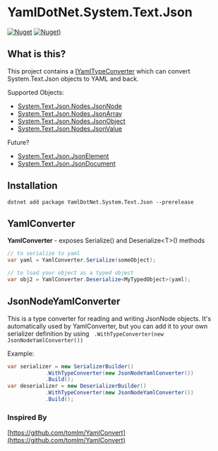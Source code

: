 # YamlDotNet.System.Text.Json

[![Nuget](https://img.shields.io/nuget/vpre/YamlDotNet.System.Text.Json.svg?style=flat-square)](https://www.nuget.org/packages/YamlDotNet.System.Text.Json)
[![Nuget)](https://img.shields.io/nuget/dt/YamlDotNet.System.Text.Json.svg?style=flat-square)](https://www.nuget.org/packages/YamlDotNet.System.Text.Json)

## What is this?

This project contains a [IYamlTypeConverter](https://github.com/aaubry/YamlDotNet/wiki/Serialization.Serializer#withtypeconverteriyamltypeconverter) which can convert System.Text.Json objects to YAML and back.

Supported Objects:

- [System.Text.Json.Nodes.JsonNode](https://docs.microsoft.com/en-us/dotnet/api/system.text.json.nodes.jsonnode)
- [System.Text.Json.Nodes.JsonArray](https://docs.microsoft.com/en-us/dotnet/api/system.text.json.nodes.jsonarray)
- [System.Text.Json.Nodes.JsonObject](https://docs.microsoft.com/en-us/dotnet/api/system.text.json.nodes.jsonobject)
- [System.Text.Json.Nodes.JsonValue](https://docs.microsoft.com/en-us/dotnet/api/system.text.json.nodes.jsonvalue)

Future?

- [System.Text.Json.JsonElement](https://docs.microsoft.com/en-us/dotnet/api/system.text.json.jsonelement)
- [System.Text.Json.JsonDocument](https://docs.microsoft.com/en-us/dotnet/api/system.text.json.jsondocument)

## Installation

```dotnet add package YamlDotNet.System.Text.Json --prerelease```

## YamlConverter

**YamlConverter** - exposes Serialize() and Deserialize\<T>() methods

```csharp
// to serialize to yaml
var yaml = YamlConverter.Serialize(someObject);

// to load your object as a typed object
var obj2 = YamlConverter.Deserialize<MyTypedObject>(yaml);
```

## JsonNodeYamlConverter
This is a type converter for reading and writing JsonNode objects. It's automatically used by YamlConverter, but you can add it to your own serializer definition by using
``` .WithTypeConverter(new JsonNodeYamlConverter())```

Example:

```csharp
var serializer = new SerializerBuilder()
            .WithTypeConverter(new JsonNodeYamlConverter())
            .Build();
var deserializer = new DeserializerBuilder()
            .WithTypeConverter(new JsonNodeYamlConverter())
            .Build();
```

### Inspired By

[https://github.com/tomlm/YamlConvert](https://github.com/tomlm/YamlConvert)
